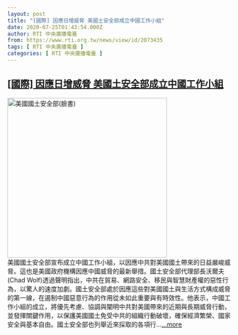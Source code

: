 ```yaml
---
layout: post
title: "[國際] 因應日增威脅 美國土安全部成立中國工作小組"
date: 2020-07-25T01:43:54.000Z
author: RTI 中央廣播電臺
from: https://www.rti.org.tw/news/view/id/2073435
tags: [ RTI 中央廣播電臺 ]
categories: [ RTI 中央廣播電臺 ]
---
```

<!--1595641434000-->
[[國際] 因應日增威脅 美國土安全部成立中國工作小組](https://www.rti.org.tw/news/view/id/2073435)
------

<div>
<img src="https://static.rti.org.tw/assets/thumbnails/2018/06/24/152982539836483.jpg" width="360" alt="美國國土安全部(臉書)" title="美國國土安全部(臉書)"><br>美國國土安全部宣布成立中國工作小組，以因應中共對美國國土帶來的日益嚴峻威脅。這也是美國政府機構因應中國威脅的最新舉措。國土安全部代理部長沃爾夫(Chad Wolf)透過聲明指出，中共在貿易、網路安全、移民與智慧財產權的惡性行為，以驚人的速度加劇。國土安全部處於因應這些對美國國土與生活方式構成威脅的第一線，在遏制中國惡意行為的作用從未如此重要與有時效性。他表示，中國工作小組的成立，將優先考慮、協調與闡明中共對美國帶來的近期與長期威脅行動，並發揮關鍵作用，以保護美國國土免受中共的組織行動破壞，確保經濟繁榮、國家安全與基本自由。國土安全部也列舉近來採取的各項行...<a target="_blank" href="https://www.rti.org.tw/news/view/id/2073435">...more</a>
</div>
